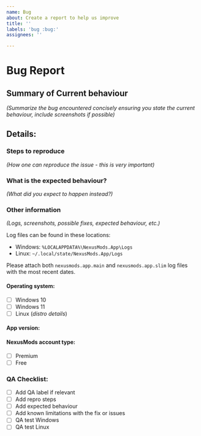 ```yaml
---
name: Bug
about: Create a report to help us improve
title: ''
labels: 'bug :bug:'
assignees: ''

---
```


# Bug Report

## Summary of Current behaviour
_(Summarize the bug encountered concisely ensuring you state the current behaviour, include screenshots if possible)_

## Details:

### Steps to reproduce
_(How one can reproduce the issue - this is very important)_


### What is the expected behaviour?
_(What did you expect to happen instead?)_


### Other information
_(Logs, screenshots, possible fixes, expected behaviour, etc.)_

Log files can be found in these locations:

- Windows: `%LOCALAPPDATA%\NexusMods.App\Logs`
- Linux: `~/.local/state/NexusMods.App/Logs`

Please attach both `nexusmods.app.main` and `nexusmods.app.slim` log files with the most recent dates.

#### Operating system:
- [ ] Windows 10
- [ ] Windows 11
- [ ] Linux (_distro details_)

#### App version:

#### NexusMods account type:
- [ ] Premium
- [ ] Free

### QA Checklist:
- [ ] Add QA label if relevant
- [ ] Add repro steps
- [ ] Add expected behaviour
- [ ] Add known limitations with the fix or issues
- [ ] QA test Windows
- [ ] QA test Linux